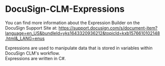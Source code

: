 # DocuSign-CLM-Expressions

You can find more information about the Expression Builder on the DocuSign Support Site at: https://support.docusign.com/s/document-item?language=en_US&bundleId=yks1643320936212&topicId=kxb1576610102148.html&_LANG=enus

Expressions are used to manipulate data that is stored in variables within DocuSign CLM's workflow.  
Expressions are written in C#.  
